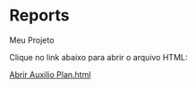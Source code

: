 # Reports

Meu Projeto

Clique no link abaixo para abrir o arquivo HTML:

[Abrir Auxilio Plan.html](https://alvesviniciuss.github.io/Reports/Auxilio%20Plan.html)

